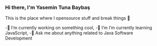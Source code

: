 ### Hi there, I'm Yasemin Tuna Baybaş

This is the place where I opensource stuff and break things 🤣

-🔭 I’m currently working on something cool,
-🌱 I’m I’m currently learning JavaScript,
-💬 Ask me about anything related to Java Software Development

